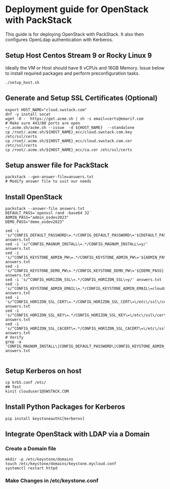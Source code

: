 # Deployment guide for OpenStack with PackStack
This guide is for deploying OpenStack with PackStack. It also then configures OpenLdap authentication with Kerberos. 

## Setup Host Centos Stream 9 or Rocky Linux 9

Ideally the VM or Host should have 8 vCPUs and 16GB Memory.
Issue below to install required packages and perform preconfiguration tasks.

```
./setup_host.sh
```

## Generate and Setup SSL Certificates (Optional)

```
export HOST_NAME="cloud.swstack.com"
dnf -y install socat
wget -O -  https://get.acme.sh | sh -s email=certs@emarif.com
# Make sure 443/80 ports are open
~/.acme.sh/acme.sh --issue  -d ${HOST_NAME}  --standalone
cp /root/.acme.sh/${HOST_NAME}_ecc/cloud.swstack.com.key /etc/ssl/certs
cp /root/.acme.sh/${HOST_NAME}_ecc/cloud.swstack.com.cer /etc/ssl/certs
cp /root/.acme.sh/${HOST_NAME}_ecc/ca.cer /etc/ssl/certs
```

## Setup answer file for PackStack
```
packstack --gen-answer-file=answers.txt 
# Modify answer file to suit our needs
```

## Install OpenStack
```
packstack --answer-file answers.txt
DEFAULT_PASS=`openssl rand -base64 32`
ADMIN_PASS="admin_osdev2023"
DEMO_PASS="demo_osdev2023"

sed -i 's/^CONFIG_DEFAULT_PASSWORD\=.*/CONFIG_DEFAULT_PASSWORD\='${DEFAULT_PASS}'/' answers.txt
sed -i 's/^CONFIG_MAGNUM_INSTALL\=.*/CONFIG_MAGNUM_INSTALL\=y/' answers.txt
sed -i 's/^CONFIG_KEYSTONE_ADMIN_PW\=.*/CONFIG_KEYSTONE_ADMIN_PW\='${ADMIN_PASS}'/' answers.txt
sed -i 's/^CONFIG_KEYSTONE_DEMO_PW\=.*/CONFIG_KEYSTONE_DEMO_PW\='${DEMO_PASS}'/' answers.txt
sed -i 's/^CONFIG_HORIZON_SSL\=.*/CONFIG_HORIZON_SSL\=y/' answers.txt
sed -i 's/^CONFIG_KEYSTONE_ADMIN_EMAIL\=.*/CONFIG_KEYSTONE_ADMIN_EMAIL\=cloudadmin@swstack.com/' answers.txt
sed -i 's/^CONFIG_HORIZON_SSL_CERT\=.*/CONFIG_HORIZON_SSL_CERT\=\/etc\/ssl\/certs\/cloud\.swstack\.com\.key/' answers.txt
sed -i 's/^CONFIG_HORIZON_SSL_KEY\=.*/CONFIG_HORIZON_SSL_KEY\=\/etc\/ssl\/certs\/cloud\.swstack\.com\.key/' answers.txt
sed -i 's/^CONFIG_HORIZON_SSL_CACERT\=.*/CONFIG_HORIZON_SSL_CACERT\=\/etc\/ssl\/certs\/ca\.cer/' answers.txt
# Verify
grep -a 'CONFIG_MAGNUM_INSTALL\|CONFIG_DEFAULT_PASSWORD\|CONFIG_KEYSTONE_ADMIN_PW\|CONFIG_KEYSTONE_DEMO_PW\|CONFIG_HORIZON_SSL\|CONFIG_KEYSTONE_ADMIN_EMAIL\|CONFIG_HORIZON_SSL_CERT\|CONFIG_HORIZON_SSL_KEY\|CONFIG_HORIZON_SSL_CACERT' answers.txt


```
## Setup Kerberos on host
```
cp krb5.conf /etc/
## Test
kinit clouduser1@SWSTACK.COM
```
## Install Python Packages for Kerberos
```
pip install keystoneauth1[kerberos]
```
## Integrate OpenStack with LDAP via a Domain
### Create a Domain file
```
mkdir -p /etc/keystone/domains
touch /etc/keystone/domains/keystone.mycloud.conf
systemctl restart httpd
```
### Make Changes in /etc/keystone.conf
```
```
